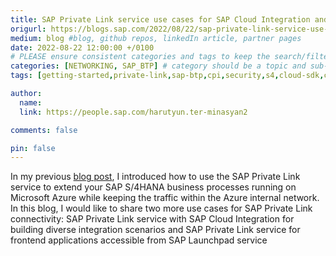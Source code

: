 ```yaml
---
title: SAP Private Link service use cases for SAP Cloud Integration and SAP Launchpad
origurl: https://blogs.sap.com/2022/08/22/sap-private-link-service-use-cases-for-sap-cloud-integration-and-sap-launchpad
medium: blog #blog, github repos, linkedIn article, partner pages
date: 2022-08-22 12:00:00 +/0100
# PLEASE ensure consistent categories and tags to keep the search/filtering meaningful!
categories: [NETWORKING, SAP_BTP] # category should be a topic and sub-category primary product
tags: [getting-started,private-link,sap-btp,cpi,security,s4,cloud-sdk,cap,cf,cloud-connector]     # TAG names should always be lowercase

author:
  name: 
  link: https://people.sap.com/harutyun.ter-minasyan2

comments: false

pin: false
---
```

In my previous [blog post](https://blogs.sap.com/2022/06/03/extend-your-business-processes-with-the-new-sap-private-link-service/), I introduced how to use the SAP Private Link service to extend your SAP S/4HANA business processes running on Microsoft Azure while keeping the traffic within the Azure internal network.
 In this blog, I would like to share two more use cases for SAP Private Link connectivity: SAP Private Link service with SAP Cloud Integration for building diverse integration scenarios and SAP Private Link service for frontend applications accessible from SAP Launchpad service
